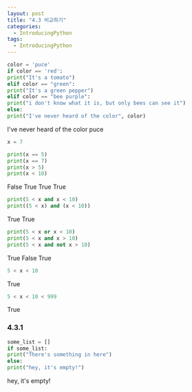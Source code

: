 ```yaml
---
layout: post
title: "4.3 비교하기"
categories:
  - IntroducingPython
tags:
  - IntroducingPython
---
```


```python
color = 'puce'
if color == 'red':
print("It's a tomato")
elif color == "green":
print("It's a green pepper")
elif color == "bee purple":
print("i don't know what it is, but only bees can see it")
else:
print("I've never heard of the color", color)
```
I've never heard of the color puce
```python
x = 7
```
```python
print(x == 5)
print(x == 7)
print(x > 5)
print(x < 10)
```
False
True
True
True
```python
print(5 < x and x < 10)
print((5 < x) and (x < 10))
```
True
True
```python
print(5 < x or x < 10)
print(5 < x and x > 10)
print(5 < x and not x > 10)
```
True
False
True
```python
5 < x < 10
```
True
```python
5 < x < 10 < 999
```
True
### 4.3.1
```python
some_list = []
if some_list:
print("There's something in here")
else:
print("hey, it's empty!")
```
hey, it's empty!
